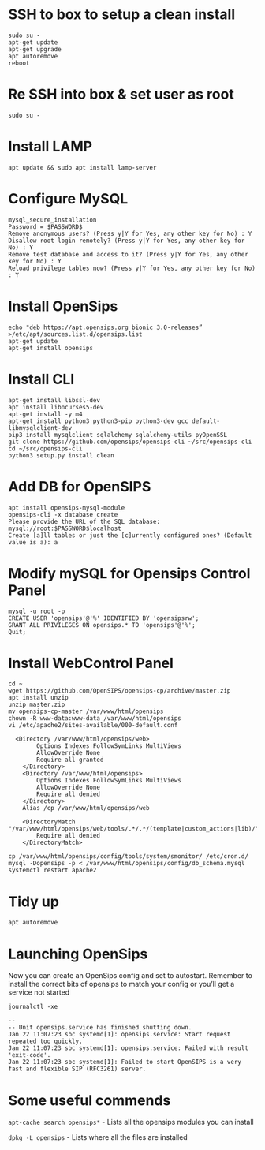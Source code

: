 # SSH to box to setup a clean install
```
sudo su -
apt-get update
apt-get upgrade
apt autoremove
reboot
```

# Re SSH into box & set user as root
```
sudo su -
```

# Install LAMP
```
apt update && sudo apt install lamp-server
```

# Configure MySQL
```
mysql_secure_installation
Password = $PASSWORD$
Remove anonymous users? (Press y|Y for Yes, any other key for No) : Y
Disallow root login remotely? (Press y|Y for Yes, any other key for No) : Y
Remove test database and access to it? (Press y|Y for Yes, any other key for No) : Y
Reload privilege tables now? (Press y|Y for Yes, any other key for No) : Y
```

# Install OpenSips
```
echo "deb https://apt.opensips.org bionic 3.0-releases” >/etc/apt/sources.list.d/opensips.list
apt-get update
apt-get install opensips
```

# Install CLI
```
apt-get install libssl-dev
apt install libncurses5-dev
apt-get install -y m4
apt-get install python3 python3-pip python3-dev gcc default-libmysqlclient-dev
pip3 install mysqlclient sqlalchemy sqlalchemy-utils pyOpenSSL
git clone https://github.com/opensips/opensips-cli ~/src/opensips-cli
cd ~/src/opensips-cli
python3 setup.py install clean
```

# Add DB for OpenSIPS
```
apt install opensips-mysql-module 
opensips-cli -x database create
Please provide the URL of the SQL database: mysql://root:$PASSWORD$localhost
Create [a]ll tables or just the [c]urrently configured ones? (Default value is a): a
```

# Modify mySQL for Opensips Control Panel
```
mysql -u root -p
CREATE USER 'opensips'@'%' IDENTIFIED BY 'opensipsrw';
GRANT ALL PRIVILEGES ON opensips.* TO 'opensips'@'%';
Quit;
```

# Install WebControl Panel
```
cd ~
wget https://github.com/OpenSIPS/opensips-cp/archive/master.zip
apt install unzip
unzip master.zip
mv opensips-cp-master /var/www/html/opensips
chown -R www-data:www-data /var/www/html/opensips
vi /etc/apache2/sites-available/000-default.conf 

  <Directory /var/www/html/opensips/web>
		Options Indexes FollowSymLinks MultiViews
		AllowOverride None
		Require all granted
	</Directory>
	<Directory /var/www/html/opensips>
		Options Indexes FollowSymLinks MultiViews
		AllowOverride None
		Require all denied
	</Directory>
	Alias /cp /var/www/html/opensips/web

	<DirectoryMatch "/var/www/html/opensips/web/tools/.*/.*/(template|custom_actions|lib)/">
		Require all denied
	</DirectoryMatch>

cp /var/www/html/opensips/config/tools/system/smonitor/ /etc/cron.d/
mysql -Dopensips -p < /var/www/html/opensips/config/db_schema.mysql
systemctl restart apache2
```

# Tidy up
```
apt autoremove
```
# Launching OpenSips
Now you can create an OpenSips config and set to autostart.  Remember to install the correct bits of opensips to match your config or you’ll get a service not started 
```
journalctl -xe

-- 
-- Unit opensips.service has finished shutting down.
Jan 22 11:07:23 sbc systemd[1]: opensips.service: Start request repeated too quickly.
Jan 22 11:07:23 sbc systemd[1]: opensips.service: Failed with result 'exit-code'.
Jan 22 11:07:23 sbc systemd[1]: Failed to start OpenSIPS is a very fast and flexible SIP (RFC3261) server.
```

# Some useful commends
`apt-cache search opensips*` - Lists all the opensips modules you can install

`dpkg -L opensips` - Lists where all the files are installed
